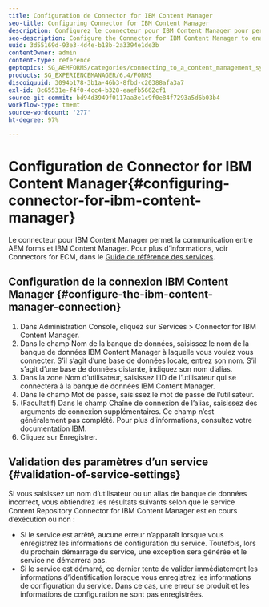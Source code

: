 ```yaml
---
title: Configuration de Connector for IBM Content Manager
seo-title: Configuring Connector for IBM Content Manager
description: Configurez le connecteur pour IBM Content Manager pour permettre la communication entre AEM Forms et IBM Content Manager.
seo-description: Configure the Connector for IBM Content Manager to enable communication between AEM forms and IBM Content Manager.
uuid: 3d55169d-93e3-4d4e-b18b-2a3394e1de3b
contentOwner: admin
content-type: reference
geptopics: SG_AEMFORMS/categories/connecting_to_a_content_management_system
products: SG_EXPERIENCEMANAGER/6.4/FORMS
discoiquuid: 3094b178-3b1a-46b3-8fbd-c20388afa3a7
exl-id: 8c65531e-f4f0-4cc4-b328-eaefb5662cf1
source-git-commit: bd94d3949f0117aa3e1c9f0e84f7293a5d6b03b4
workflow-type: tm+mt
source-wordcount: '277'
ht-degree: 97%

---
```


# Configuration de Connector for IBM Content Manager{#configuring-connector-for-ibm-content-manager}

Le connecteur pour IBM Content Manager permet la communication entre AEM forms et IBM Content Manager. Pour plus d’informations, voir Connectors for ECM, dans le [Guide de référence des services](https://www.adobe.com/go/learn_aemforms_services_63).

## Configuration de la connexion IBM Content Manager {#configure-the-ibm-content-manager-connection}

1. Dans Administration Console, cliquez sur Services > Connector for IBM Content Manager.
1. Dans le champ Nom de la banque de données, saisissez le nom de la banque de données IBM Content Manager à laquelle vous voulez vous connecter. S’il s’agit d’une base de données locale, entrez son nom. S’il s’agit d’une base de données distante, indiquez son nom d’alias.
1. Dans la zone Nom d’utilisateur, saisissez l’ID de l’utilisateur qui se connectera à la banque de données IBM Content Manager.
1. Dans le champ Mot de passe, saisissez le mot de passe de l’utilisateur.
1. (Facultatif) Dans le champ Chaîne de connexion de l’alias, saisissez des arguments de connexion supplémentaires. Ce champ n’est généralement pas complété. Pour plus d’informations, consultez votre documentation IBM.
1. Cliquez sur Enregistrer.

## Validation des paramètres d’un service {#validation-of-service-settings}

Si vous saisissez un nom d’utilisateur ou un alias de banque de données incorrect, vous obtiendrez les résultats suivants selon que le service Content Repository Connector for IBM Content Manager est en cours d’exécution ou non :

* Si le service est arrêté, aucune erreur n’apparaît lorsque vous enregistrez les informations de configuration du service. Toutefois, lors du prochain démarrage du service, une exception sera générée et le service ne démarrera pas.
* Si le service est démarré, ce dernier tente de valider immédiatement les informations d’identification lorsque vous enregistrez les informations de configuration du service. Dans ce cas, une erreur se produit et les informations de configuration ne sont pas enregistrées.

